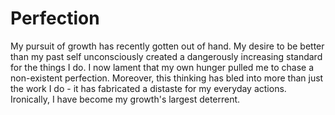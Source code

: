 # Perfection

My pursuit of growth has recently gotten out of hand. My desire to be better than my past self unconsciously created a dangerously increasing standard for the things I do. I now lament that my own hunger pulled me to chase a non-existent perfection. Moreover, this thinking has bled into more than just the work I do - it has fabricated a distaste for my everyday actions. Ironically, I have become my growth's largest deterrent.
